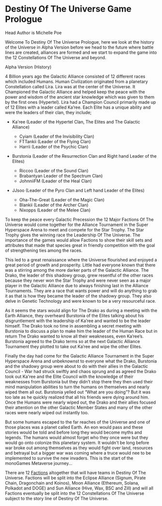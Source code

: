 <h1>Destiny Of The Universe Game Prologue</h1>

Head Author is Michelle Poe

Welcome To Destiny Of The Universe Prologue, here we look at the history of the Universe in Alpha Version before we head to the future where battle lines are created, alliances are formed and we start to expand the game into the 12 Constellations Of The Universe and beyond.

Alpha Version (History)

4 Billion years ago the Galactic Alliance consisted of 12 different races which included Humans. 
Human Civilization originated from a planetary Constellation called Lira. Lira was at the center of the Universe. It Championed the Galactic Alliance and helped keep the peace with the power and wisdom of the ancient star knowledge which was given to them by the first ones (Hypertel). Lira had a Champion Council primarily made up of 12 Elites with a leader called Ka’ree. Each Elite has a unique ability and were the leaders of their clan, they include;

<ul>    
  <li>Ka'ree (Leader of the Hypertel Clan, The Elites and The Galactic Alliance)</li>
  <p></p>
  <ul><li>Cyiam (Leader of the Invisibility Clan)</li>
  <li>FTTankii (Leader of the Flying Clan)</li>
  <li>Harrii (Leader of the Psychic Clan)</li>
  </ul>
</ul>
  <p></p>
<ul>    
  <li>Burstonia (Leader of the Resurrection Clan and Right hand Leader of the Elites)</li>
  <p></p>
  <ul><li>Riccoo (Leader of the Sound Clan)</li>
  <li>Brabantyan Leader of the Spectrum Clan)</li>
  <li>JohnniiFM (Leader of the Heal Clan)</li>
  </ul>
</ul>
  <p></p>
<ul>    
  <li>JJsoo (Leader of the Pyro Clan and Left hand Leader of the Elites)</li>
  <p></p>
  <ul><li>Oha-The-Great (Leader of the Magic Clan)</li>
  <li>Blankii (Leader of the Archer Clan)</li>
  <li>Nixopps (Leader of the Melee Clan)</li>
  </ul>
</ul>
    
To keep the peace every Galactic Precession the 12 Major Factions Of The Universe would come together for the Alliance Tournament in the Super Hyperspace Arena to meet and compete for the Star Trophy. The Star Trophy gives the winning race the Leadership Of The Universe. The importance of the games would allow Factions to show their skill sets and attributes that made that species great in friendly competition with the goal of strengthening ties among the races. 

This led to a great renaissance where the Universe flourished and enjoyed a great period of growth and prosperity. Little had everyone known that there was a stirring among the more darker parts of the Galactic Alliance. The Drako, the leader of this shadowy group, grew resentful of the other races because they never won the Star Trophy and were never seen as a major player in the Galactic Alliance due to always finishing last in the Alliance Tournaments. 
They are a race that wants power and will do anything to grab it as that is how they became the leader of the shadowy group. They also delve in Genetic Technology and were known to be a very resourceful race.

As it seems the stars would align for The Drako as during a meeting with the Earth Alliance, they overheard Burstonia of the Elites talking about his disgruntlement with the leadership of Ka’ree and wanted to be the leader himself. The Drako took no time in assembling a secret meeting with Burstonia to discuss a plan to make him the leader of the Human Race but in return The Drako wanted to know all their weaknesses, even Ka’ree’s. Burstonia agreed to the Drako terms so at the next Galactic Alliance Tournament they plotted to take out Ka’ree and wipe the other Elites. 

Finally the day had come for the Galactic Alliance Tournament in the Super Hyperspace Arena and unbeknownst to everyone what the Drako, Burstonia and the shadowy group were about to do with their allies in the Galactic Council - War had struck swiftly and chaos sprung and as agreed the Drako took out Ka'ree and the Elite Council with the knowledge of their weaknesses from Burstonia but they didn’t stop there they then used their mind manipulation abilities to turn the humans on themselves and nearly wiped them all out. Burstonia yelled out “What are you doing”? But it was too late as he quickly realized that all his friends were dying around him. Once the Humans were nearly wiped out, the Drako and their allies focused their attention on the other Galactic Member States and many of the other races were nearly wiped out instantly too.

But some humans escaped to the far reaches of the Universe and one of those places was a planet called Earth. An eon would pass and these stories would be told and before long they would become myths and legends. The humans would almost forget who they once were but they would go onto colonize this planetary system. It wouldn't be long before war broke out among themselves as they would fight over land, resources and betrayal but a bigger war was coming where a truce would nee to be implemented to survive the new invaders. This is the start of the monoGames Metaverse journey...

There are 12 <a href="https://github.com/369gtech/Factions">Factions</a> altogether that will have teams in Destiny Of The Universe. Factions will be split into the Eclipse Alliance (Signum, Pirate Chain, Dragonchain and Koinos), Moon Alliance (Ethereum, Solana, Polkadot and DOGE) and Sun Alliance (Hive, Wax, BSC and Zill) and will all Factions eventually be split into the 12 Constellations Of The Universe subject to the story line of Destiny Of The Universe.
